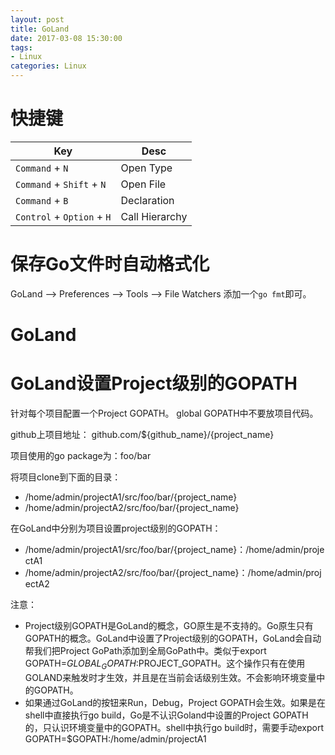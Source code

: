 ```yaml
---
layout: post
title: GoLand
date: 2017-03-08 15:30:00
tags:
- Linux
categories: Linux
---
```


# 快捷键

|            Key                 |                     Desc                                |
| ------------------------------ | ------------------------------------------------------- |
| `Command` + `N`                | Open Type                                               |
| `Command` + `Shift` + `N`      | Open File                                               |
| `Command` + `B`                | Declaration                                             |
| `Control` + `Option` + `H`     | Call Hierarchy                                          |


# 保存Go文件时自动格式化

GoLand --> Preferences -->  Tools --> File Watchers
添加一个`go fmt`即可。

# GoLand 



# GoLand设置Project级别的GOPATH

针对每个项目配置一个Project GOPATH。
global GOPATH中不要放项目代码。

github上项目地址：
github.com/${github_name}/{project_name}

项目使用的go package为：foo/bar

将项目clone到下面的目录：
* /home/admin/projectA1/src/foo/bar/{project_name}
* /home/admin/projectA2/src/foo/bar/{project_name}


在GoLand中分别为项目设置project级别的GOPATH：
* /home/admin/projectA1/src/foo/bar/{project_name}：/home/admin/projectA1
* /home/admin/projectA2/src/foo/bar/{project_name}：/home/admin/projectA2

注意：
* Project级别GOPATH是GoLand的概念，GO原生是不支持的。Go原生只有GOPATH的概念。GoLand中设置了Project级别的GOPATH，GoLand会自动帮我们把Project GoPath添加到全局GoPath中。类似于export GOPATH=$GLOBAL_GOPATH:$PROJECT_GOPATH。这个操作只有在使用GOLAND来触发时才生效，并且是在当前会话级别生效。不会影响环境变量中的GOPATH。
* 如果通过GoLand的按钮来Run，Debug，Project GOPATH会生效。如果是在shell中直接执行go build，Go是不认识Goland中设置的Project GOPATH的，只认识环境变量中的GOPATH。shell中执行go build时，需要手动export GOPATH=$GOPATH:/home/admin/projectA1
 

